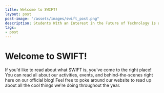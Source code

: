 ```yaml
---
title: Welcome to SWIFT!
layout: post
post-image: "/assets/images/swift_post.png"
description: Students With an Interest in the Future of Technology is a student-run organization at California Polytechnicic University, Pomona.
tags:
- post
---
```

# Welcome to SWIFT!
If you'd like to read about what SWIFT is, you've come to the right place! You can read all about our activities, events, and behind-the-scenes right here on our official blog! Feel free to poke around our website to read up about all the cool things we're doing throughout the year.